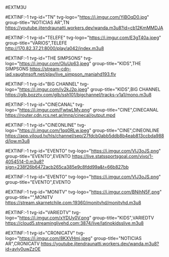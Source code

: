 #EXTM3U

#EXTINF:-1 tvg-id="TN" tvg-logo="https://i.imgur.com/YiBOqD0.jpg" group-title="NOTICIAS AR",TN 
https://youtube.jitendraunatti.workers.dev/wanda.m3u8?id=cb12KmMMDJA


#EXTINF:-1 tvg-id="TELEFE" tvg-logo="https://i.imgur.com/E3gT40a.jpeg" group-title="VARIOS",TELEFE 
http://170.82.37.21:8000/play/a042/index.m3u8


#EXTINF:-1 tvg-id="THE SIMPSONS" tvg-logo="https://i.imgur.com/OIuUp63.jpeg" group-title="KIDS",THE SIMPSONS
https://stream-cdn-iad.vaughnsoft.net/play/live_simpson_maniahd193.flv


#EXTINF:-1 tvg-id="BIG CHANNEL" tvg-logo="https://i.imgur.com/iv2kJ2p.jpeg" group-title="KIDS",BIG CHANNEL
https://glb.bozztv.com/glb/ssh101/bigchannel/tracks-v1a1/mono.m3u8


#EXTINF:-1 tvg-id="CINECANAL" tvg-logo="https://i.imgur.com/FwtwLMy.png" group-title="CINE",CINECANAL 
https://router.cdn.rcs.net.ar/mnp/cinecal/output.mpd


#EXTINF:-1 tvg-id="CINEONLINE" tvg-logo="https://i.imgur.com/1qq0RLw.jpeg" group-title="CINE",CINEONLINE
https://app.viloud.tv/hls/channel/sep/27fdcb0abb5ddb8b4eab813ccbda988d/low.m3u8


#EXTINF:-1 tvg-id="EVENTO" tvg-logo="https://i.imgur.com/VIJ3oJS.png" group-title="EVENTO",EVENTO
https://live.statssportsgoal.com/vivo/1-4054514-0.m3u8?sign=238f26b6472acb265ca385e9c8fdd99a&t=66b827bb


#EXTINF:-1 tvg-id="EVENTO" tvg-logo="https://i.imgur.com/VIJ3oJS.png" group-title="EVENTO",EVENTO


#EXTINF:-1 tvg-id="MONITV" tvg-logo="https://i.imgur.com/BNihN5F.png" group-title="",MONITV
https://stream.skarnetchile.com:19360/monitvhd/monitvhd.m3u8


#EXTINF:-1 tvg-id="VARIEDTV" tvg-logo="https://i.imgur.com/xYDUy0V.png" group-title="KIDS",VARIEDTV
https://cloud5.streaminglivehd.com:3874/live/latinokidsslive.m3u8


#EXTINF:-1 tvg-id="CRONICATV" tvg-logo="https://i.imgur.com/8KXVHmj.jpeg" group-title="NOTICIAS AR",CRONICATV
https://youtube.jitendraunatti.workers.dev/wanda.m3u8?id=avly0uwZzOE



